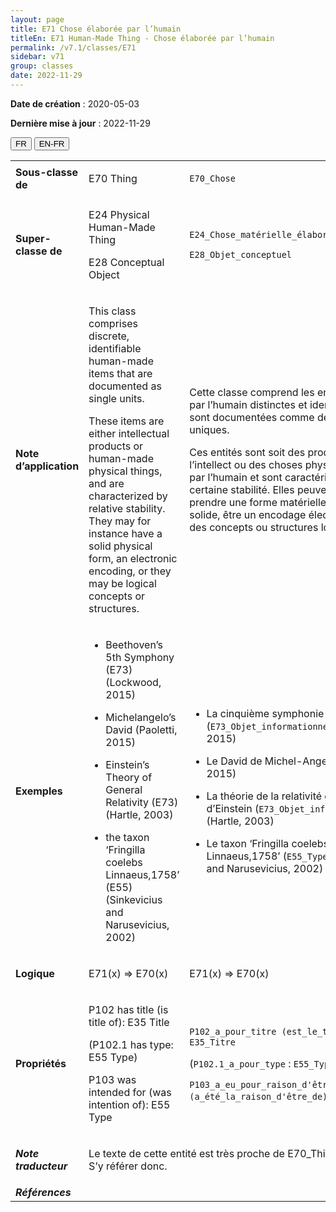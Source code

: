 ```yaml
---
layout: page
title: E71 Chose élaborée par l’humain
titleEn: E71 Human-Made Thing - Chose élaborée par l’humain
permalink: /v7.1/classes/E71
sidebar: v71
group: classes
date: 2022-11-29
---
```


**Date de création** : 2020-05-03

**Dernière mise à jour** : 2022-11-29

<div class="lang-buttons">
  <button id="fr" class="activate">FR</button>
  <button id="en-fr">EN-FR</button>
</div>

<table>
				<tbody>
				<tr>
					<td><strong>Sous-classe de</strong></td>
					<td class="en"><p>E70 Thing</p>
							</td>
						<td><p><code class="language-plaintext highlighter-rouge">E70_Chose</code> </p>
							</td>
						</tr>
					<tr>
					<td><strong>Super-classe de</strong></td>
					<td class="en"><p>E24 Physical Human-Made Thing</p>
							<p>E28 Conceptual Object</p>
							</td>
						<td><p><code class="language-plaintext highlighter-rouge">E24_Chose_matérielle_élaborée_par_l’humain</code> </p>
							<p><code class="language-plaintext highlighter-rouge">E28_Objet_conceptuel</code> </p>
							</td>
						</tr>
					<tr>
					<td><strong>Note d’application</strong></td>
					<td class="en"><p>This class comprises discrete, identifiable human-made items that are documented as single units.</p>
							<p></p>
							<p>These items are either intellectual products or human-made physical things, and are characterized by relative stability. They may for instance have a solid physical form, an electronic encoding, or they may be logical concepts or structures.</p>
							</td>
						<td><p>Cette classe comprend les entités élaborées par l’humain distinctes et identifiables qui sont documentées comme des éléments uniques.</p>
							<p></p>
							<p>Ces entités sont soit des produits de l’intellect ou des choses physiques élaborées par l’humain et sont caractérisées par une certaine stabilité. Elles peuvent, par exemple, prendre une forme matérielle physique et solide, être un encodage électronique ou être des concepts ou structures logiques.</p>
							</td>
						</tr>
					<tr>
					<td><strong>Exemples</strong></td>
					<td class="en"><ul><li><p>Beethoven’s 5th Symphony (E73) (Lockwood, 2015)</p>
							</li>
									<li><p>Michelangelo’s David (Paoletti, 2015)</p>
							</li>
										<li><p>Einstein’s Theory of General Relativity (E73) (Hartle, 2003)</p>
							</li>
										<li><p>the taxon ‘Fringilla coelebs Linnaeus,1758’ (E55) (Sinkevicius and Narusevicius, 2002)</p>
							</li></ul>
										</td>
						<td><ul><li><p>La cinquième symphonie de Beethoven (<code class="language-plaintext highlighter-rouge">E73_Objet_informationnel</code>) (Lockwood, 2015)</p>
							</li>
									<li><p>Le David de Michel-Ange (Paoletti, 2015)</p>
							</li>
										<li><p>La théorie de la relativité générale d’Einstein (<code class="language-plaintext highlighter-rouge">E73_Objet_informationnel</code>) (Hartle, 2003)</p>
							</li>
										<li><p>Le taxon ‘Fringilla coelebs Linnaeus,1758’ (<code class="language-plaintext highlighter-rouge">E55_Type</code>) (Sinkevicius and Narusevicius, 2002)</p>
							</li></ul>
										</td>
						</tr>
					<tr>
					<td><strong>Logique</strong></td>
					<td class="en"><p>E71(x) ⇒ E70(x)</p>
							</td>
						<td><p>E71(x) ⇒ E70(x)</p>
							</td>
						</tr>
					<tr>
					<td><strong>Propriétés</strong></td>
					<td class="en"><p>P102 has title (is title of): E35 Title</p>
							<p>   (P102.1 has type: E55 Type)</p>
							<p>P103 was intended for (was intention of): E55 Type</p>
							</td>
						<td><p><code class="language-plaintext highlighter-rouge">P102_a_pour_titre (est_le_titre_de)</code> : <code class="language-plaintext highlighter-rouge">E35_Titre</code></p>
							<p>   (<code class="language-plaintext highlighter-rouge">P102.1_a_pour_type</code> : <code class="language-plaintext highlighter-rouge">E55_Type</code>)</p>
							<p><code class="language-plaintext highlighter-rouge">P103_a_eu_pour_raison_d'être (a_été_la_raison_d'être_de)</code> : <code class="language-plaintext highlighter-rouge">E55_Type</code></p>
							</td>
						</tr>
					<tr>
					<td><strong><em>Note traducteur</em></strong></td>
					<td colspan="2"><p>Le texte de cette entité est très proche de E70_Thing, déjà traduite. S’y référer donc.</p>
							</td>
						</tr>
					<tr>
					<td><strong><em>Références</em></strong></td>
					<td colspan="2"><p><em></em></p>
							</td>
						</tr>
					</tbody>
				</table>
				